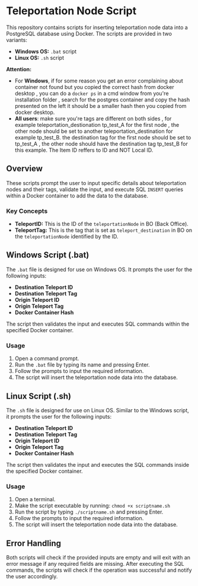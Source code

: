 # Teleportation Node Script

This repository contains scripts for inserting teleportation node data into a PostgreSQL database using Docker. The scripts are provided in two variants:

- **Windows OS:** `.bat` script
- **Linux OS:** `.sh` script

**Attention:**
- For **Windows**, if for some reason you get an error complaining about container not found but you copied the correct hash from docker desktop , you can do a `docker ps` in a cmd window from you're installation folder , search for the postgres container and copy the hash presented on the left it should be a smaller hash then you copied from docker desktop. 
- **All users**: make sure you're tags are different on both sides , for example teleportation_destionation tp_test_A for the first node , the other node should be set to another teleportation_destination for example tp_test_B. the destination tag for the first node should be set to tp_test_A , the other node should have the destination tag tp_test_B for this example. The Item ID reffers to ID and NOT Local ID.

## Overview

These scripts prompt the user to input specific details about teleportation nodes and their tags, validate the input, and execute SQL `INSERT` queries within a Docker container to add the data to the database.

### Key Concepts

- **TeleportID:** This is the ID of the `teleportationNode` in BO (Back Office).
- **TeleportTag:** This is the tag that is set as `teleport_destination` in BO on the `teleportationNode` identified by the ID.

## Windows Script (.bat)

The `.bat` file is designed for use on Windows OS. It prompts the user for the following inputs:

- **Destination Teleport ID**
- **Destination Teleport Tag**
- **Origin Teleport ID**
- **Origin Teleport Tag**
- **Docker Container Hash**

The script then validates the input and executes SQL commands within the specified Docker container.

### Usage

1. Open a command prompt.
2. Run the `.bat` file by typing its name and pressing Enter.
3. Follow the prompts to input the required information.
4. The script will insert the teleportation node data into the database.

## Linux Script (.sh)

The `.sh` file is designed for use on Linux OS. Similar to the Windows script, it prompts the user for the following inputs:

- **Destination Teleport ID**
- **Destination Teleport Tag**
- **Origin Teleport ID**
- **Origin Teleport Tag**
- **Docker Container Hash**

The script then validates the input and executes the SQL commands inside the specified Docker container.

### Usage

1. Open a terminal.
2. Make the script executable by running: `chmod +x scriptname.sh`
3. Run the script by typing `./scriptname.sh` and pressing Enter.
4. Follow the prompts to input the required information.
5. The script will insert the teleportation node data into the database.

## Error Handling

Both scripts will check if the provided inputs are empty and will exit with an error message if any required fields are missing. After executing the SQL commands, the scripts will check if the operation was successful and notify the user accordingly.

